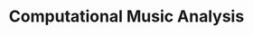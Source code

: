 ---
layout: default
title: "Computational Music Analysis"
subTitle: "MUSC 5151, CSCI 7000, CSCI 4830<br/>CU–Boulder, May 2016<br/>Kris Shaffer, Ph.D. – instructor"
image: turing.jpg
---